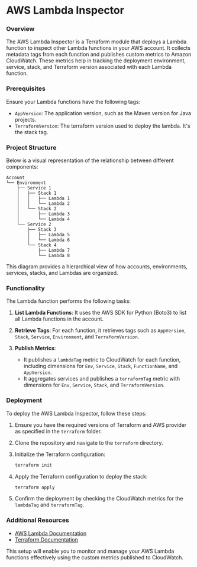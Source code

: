# AWS Lambda Inspector

### Overview

The AWS Lambda Inspector is a Terraform module that deploys a Lambda function to inspect other Lambda functions in your AWS account. It collects metadata tags from each function and publishes custom metrics to Amazon CloudWatch. These metrics help in tracking the deployment environment, service, stack, and Terraform version associated with each Lambda function.

### Prerequisites

Ensure your Lambda functions have the following tags:
- `AppVersion`: The application version, such as the Maven version for Java projects.
- `TerraformVersion`: The terraform version used to deploy the lambda. It's the stack tag.

### Project Structure

Below is a visual representation of the relationship between different components:

```
Account
└── Environment
    ├── Service 1
    │   ├── Stack 1
    │   │   ├── Lambda 1
    │   │   └── Lambda 2
    │   └── Stack 2
    │       ├── Lambda 3
    │       └── Lambda 4
    └── Service 2
        ├── Stack 3
        │   ├── Lambda 5
        │   └── Lambda 6
        └── Stack 4
            ├── Lambda 7
            └── Lambda 8
```

This diagram provides a hierarchical view of how accounts, environments, services, stacks, and Lambdas are organized.

### Functionality

The Lambda function performs the following tasks:

1. **List Lambda Functions**: It uses the AWS SDK for Python (Boto3) to list all Lambda functions in the account.

2. **Retrieve Tags**: For each function, it retrieves tags such as `AppVersion`, `Stack`, `Service`, `Environment`, and `TerraformVersion`.

3. **Publish Metrics**: 
   - It publishes a `lambdaTag` metric to CloudWatch for each function, including dimensions for `Env`, `Service`, `Stack`, `FunctionName`, and `AppVersion`.
   - It aggregates services and publishes a `terraformTag` metric with dimensions for `Env`, `Service`, `Stack`, and `TerraformVersion`.

### Deployment

To deploy the AWS Lambda Inspector, follow these steps:

1. Ensure you have the required versions of Terraform and AWS provider as specified in the `terraform` folder.

2. Clone the repository and navigate to the `terraform` directory.

3. Initialize the Terraform configuration:
   ```bash
   terraform init
   ```

4. Apply the Terraform configuration to deploy the stack:
   ```bash
   terraform apply
   ```

5. Confirm the deployment by checking the CloudWatch metrics for the `lambdaTag` and `terraformTag`.

### Additional Resources

- [AWS Lambda Documentation](https://docs.aws.amazon.com/lambda/)
- [Terraform Documentation](https://www.terraform.io/docs/index.html)

This setup will enable you to monitor and manage your AWS Lambda functions effectively using the custom metrics published to CloudWatch.
 